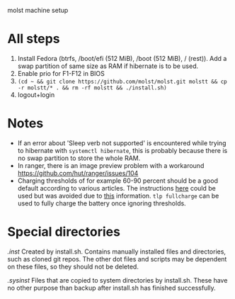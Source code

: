 molst machine setup

# All steps

  1. Install Fedora (btrfs, /boot/efi (512 MiB), /boot (512 MiB), / (rest)). Add a swap partition of same size as RAM if hibernate is to be used.
  1. Enable prio for F1-F12 in BIOS
  1. ```(cd ~ && git clone https://github.com/molst/molst.git molstt && cp -r molstt/* . && rm -rf molstt && ./install.sh)```
  1. logout+login

# Notes

  * If an error about 'Sleep verb not supported' is encountered while trying to hibernate with `systemctl hibernate`, this is probably because there is no swap partition to store the whole RAM.
  * In ranger, there is an image preview problem with a workaround https://github.com/hut/ranger/issues/104
  * Charging thresholds of for example 60-90 percent should be a good default according to various articles. The instructions [here](http://linrunner.de/en/tlp/docs/tlp-linux-advanced-power-management.html) could be used but was avoided due to [this](http://linrunner.de/en/tlp/docs/tlp-faq.html#erratic-battery) information. `tlp fullcharge` can be used to fully charge the battery once ignoring thresholds.

# Special directories

*.inst* Created by install.sh. Contains manually installed files and directories, such as cloned git repos. The other dot files and scripts may be dependent on these files, so they should not be deleted.

*.sysinst* Files that are copied to system directories by install.sh. These have no other purpose than backup after install.sh has finished successfully.
